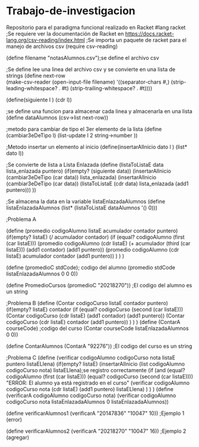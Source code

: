 # Trabajo-de-investigacion
Repositorio para el paradigma funcional realizado en Racket
#lang racket
;Se requiere ver la documentación de Racket en https://docs.racket-lang.org/csv-reading/index.html
;Se importa un paquete de racket para el manejo de archivos csv
(require csv-reading)

(define filename "notasAlumnos.csv");se define el archivo csv

;Se define lee una linea del archivo csv y se convierte en una lista de strings
(define next-row  
  (make-csv-reader
   (open-input-file filename)
   '((separator-chars            #\,)
     (strip-leading-whitespace? . #t)
     (strip-trailing-whitespace? . #t))))

(define(siguiente l )
  (cdr l))

;se define una funcion para almacenar cada linea y almacenarla en una lista
(define dataAlumnos (csv->list next-row))

;metodo para cambiar de tipo el 3er elemento de la lista
(define (cambiar3eDeTipo l)
  (list-update  l 2 string->number ))
  

;Metodo insertar un elemento al inicio 
(define(insertarAlInicio dato l )
     (list* dato l))

;Se convierte de lista a Lista Enlazada
(define (listaToListaE  data lista_enlazada puntero)
  (if(empty? (siguiente data))
     (insertarAlInicio (cambiar3eDeTipo (car data)) lista_enlazada)
     (insertarAlInicio (cambiar3eDeTipo (car data)) (listaToListaE  (cdr data) lista_enlazada (add1 puntero)))
     ))

;Se almacena la data en la variable listaEnlazadaAlumnos
(define listaEnlazadaAlumnos (list* (listaToListaE dataAlumnos  '() 0)))

;Problema A

(define (promedio codigoAlumno listaE acumulador contador puntero) 
  (if(empty? listaE)
     (/ acumulador contador)
     (if (equal? codigoAlumno (first (car listaE)))
         (promedio codigoAlumno (cdr listaE) (+ acumulador (third  (car listaE))) (add1 contador) (add1 puntero))
         (promedio codigoAlumno (cdr listaE) acumulador contador (add1 puntero))
     )
   )
 )

(define (promedioC stdCode); codigo del alumno
  (promedio stdCode listaEnlazadaAlumnos 0 0 0))

(define PromedioCursos (promedioC "20218270")) ;El codigo del alumno es un string
  
;Problema B
(define (Contar codigoCurso listaE contador puntero) 
  (if(empty? listaE)
     contador
     (if (equal? codigoCurso (second (car listaE)))
         (Contar codigoCurso (cdr listaE) (add1 contador) (add1 puntero))
         (Contar codigoCurso (cdr listaE) contador (add1 puntero))
     )
   )
 )
(define (ContarA courseCode) ;codigo del curso
  (Contar courseCode listaEnlazadaAlumnos 0 0))

(define ContarAlumnos (ContarA "92276")) ;El codigo del curso es un string

;Problema C
(define (verificar codigoAlumno codigoCurso nota listaE puntero listaELlena)
  (if(empty? listaE) 
     (insertarAlInicio (list codigoAlumno codigoCurso nota) listaELlena);se registro correctamente
     (if (and (equal? codigoAlumno (first (car listaE))) (equal? codigoCurso (second (car listaE))))
         "ERROR: El alumno ya está registrado en el curso"
         (verificar codigoAlumno codigoCurso nota (cdr listaE) (add1 puntero) listaELlena)
     )
   )
  )
(define (verificarA codigoAlumno codigoCurso nota)
  (verificar codigoAlumno codigoCurso nota listaEnlazadaAlumnos 0 listaEnlazadaAlumnos))

(define verificarAlumnos1 (verificarA "20147836" "10047" 10)) ;Ejemplo 1 (error)

(define verificarAlumnos2 (verificarA "20218270" "10047" 16)) ;Ejemplo 2 (agregar)
